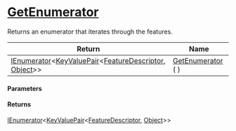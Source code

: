 # [GetEnumerator](./Signature--GetEnumerator.md)

Returns an enumerator that iterates through the features.

| Return<div><a href="#"><img width=225></a></div> | Name<div><a href="#"><img width=525></a></div> | 
| --- | --- | 
| [IEnumerator](https://docs.microsoft.com/en-us/dotnet/api/System.Collections.Generic.IEnumerator-1)\<[KeyValuePair](https://docs.microsoft.com/en-us/dotnet/api/System.Collections.Generic.KeyValuePair-2)\<[FeatureDescriptor](./../FeatureDescriptor.md), [Object](https://docs.microsoft.com/en-us/dotnet/api/System.Object)>> | [GetEnumerator](./Signature--GetEnumerator.md) (  ) | 


#### Parameters

#### Returns
[IEnumerator](https://docs.microsoft.com/en-us/dotnet/api/System.Collections.Generic.IEnumerator-1)\<[KeyValuePair](https://docs.microsoft.com/en-us/dotnet/api/System.Collections.Generic.KeyValuePair-2)\<[FeatureDescriptor](./../FeatureDescriptor.md), [Object](https://docs.microsoft.com/en-us/dotnet/api/System.Object)>><br>
